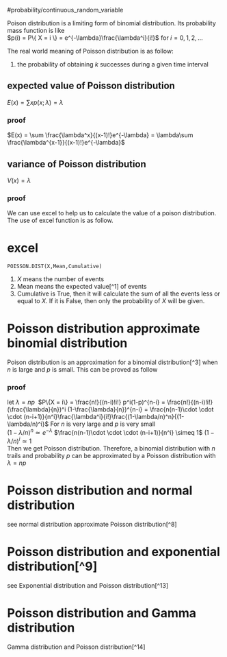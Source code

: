 #probability/continuous_random_variable 

Poison distribution is a limiting form of binomial distribution. Its probability mass function is like  
$p(i) =  P\{ X = i \} = e^{-\lambda}\frac{\lambda^i}{i!}$ for $i = 0,1,2,...$  

The real world meaning of Poisson distribution is as follow:

1. the probability of obtaining $k$ successes during a given time interval

## expected value of Poisson distribution

$E(x) = \sum xp(x;\lambda) = \lambda$

### proof

$E(x) = \sum \frac{\lambda^x}{(x-1)!}e^{-\lambda} = \lambda\sum \frac{\lambda^{x-1}}{(x-1)!}e^{-\lambda}$

## variance of Poisson distribution

$V(x) = \lambda$

### proof

We can use excel to help us to calculate the value of a poison distribution. The use of excel function is as follow.

# excel

```excel
POISSON.DIST(X,Mean,Cumulative)
```

1. $X$ means the number of  events
2. Mean means the expected value[^1] of events
3. Cumulative is True, then it will calculate the sum of all the events less or equal to $X$. If it is False, then only the probability of $X$ will be given.

# Poisson distribution approximate binomial distribution

Poison distribution is an approximation for a binomial distribution[^3] when $n$ is large and $p$ is small. This can be proved as follow

### proof

let $\lambda = np$ ​ $P\{X = i\} = \frac{n!}{(n-i)!i!} p^i(1-p)^{n-i} = \frac{n!}{(n-i)!i!}(\frac{\lambda}{n})^i (1-\frac{\lambda}{n})^{n-i} = \frac{n(n-1)\cdot \cdot \cdot (n-i+1)}{n^i}\frac{\lambda^i}{i!}\frac{(1-\lambda/n)^n}{(1-\lambda/n)^i}$ For $n$ is very large and $p$ is very small  
$(1-\lambda/n)^n \simeq e^{-\lambda}$  $\frac{n(n-1)\cdot \cdot \cdot (n-i+1)}{n^i} \simeq 1$  $(1-\lambda/n)^i \simeq 1$  
Then we get Poisson distribution. Therefore, a binomial distribution with $n$ trails and probability $p$ can be approximated by a Poisson distribution with $\lambda = np$ 

# Poisson distribution and normal distribution

see normal distribution approximate Poisson distribution[^8]

# Poisson distribution and exponential distribution[^9]

see Exponential distribution and Poisson distribution[^13]

# Poisson distribution and Gamma distribution

Gamma distribution and Poisson distribution[^14]
